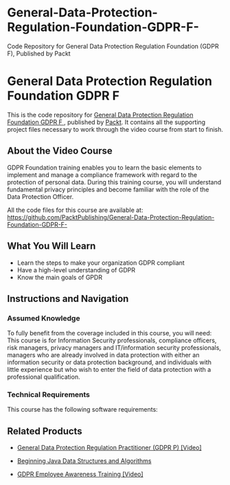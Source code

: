 # General-Data-Protection-Regulation-Foundation-GDPR-F-
Code Repository for General Data Protection Regulation Foundation (GDPR F), Published by Packt
# General Data Protection Regulation Foundation GDPR F 
This is the code repository for [General Data Protection Regulation Foundation GDPR F ](https://www.packtpub.com/application-development/gdpr-employee-awareness-training-video?utm_source=github&utm_medium=repository&utm_campaign=9781838557393), published by [Packt](https://www.packtpub.com/?utm_source=github). It contains all the supporting project files necessary to work through the video course from start to finish.
## About the Video Course
GDPR Foundation training enables you to learn the basic elements to implement and manage a compliance framework with regard to the protection of personal data. During this training course, you will understand fundamental privacy principles and become familiar with the role of the Data Protection Officer.

All the code files for this course are available at: https://github.com/PacktPublishing/General-Data-Protection-Regulation-Foundation-GDPR-F-

<H2>What You Will Learn</H2>
<DIV class=book-info-will-learn-text>
<UL>
<LI>Learn the steps to make your organization GDPR compliant 
<LI>Have a high-level understanding of GDPR 
<LI>Know the main goals of GPDR </LI></UL></DIV>

## Instructions and Navigation
### Assumed Knowledge
To fully benefit from the coverage included in this course, you will need:<br/>
This course is for Information Security professionals, compliance officers, risk managers, privacy managers and IT/information security professionals, managers who are already involved in data protection with either an information security or data protection background, and individuals with little experience but who wish to enter the field of data protection with a professional qualification.
### Technical Requirements
This course has the following software requirements:<br/>
   

## Related Products
* [General Data Protection Regulation Practitioner (GDPR P) [Video]](https://www.packtpub.com/application-development/gdpr-employee-awareness-training-video?utm_source=github&utm_medium=repository&utm_campaign=9781838557393)

* [Beginning Java Data Structures and Algorithms](https://www.packtpub.com/application-development/gdpr-employee-awareness-training-video?utm_source=github&utm_medium=repository&utm_campaign=9781838557393)

* [GDPR Employee Awareness Training [Video]](https://www.packtpub.com/application-development/gdpr-employee-awareness-training-video?utm_source=github&utm_medium=repository&utm_campaign=9781838557393)

